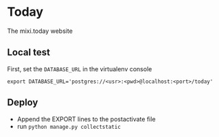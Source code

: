 # Today
The mixi.today website

## Local test
First, set the `DATABASE_URL` in the virtualenv console

    export DATABASE_URL='postgres://<usr>:<pwd>@localhost:<port>/today'

## Deploy
- Append the EXPORT lines to the postactivate file
- run `python manage.py collectstatic`
